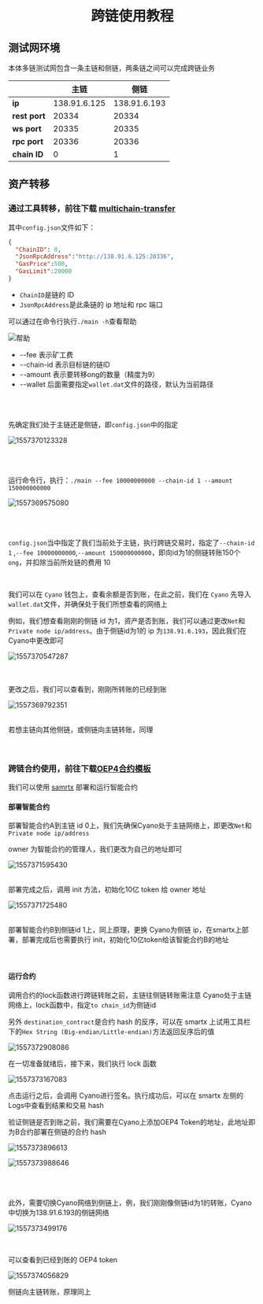 <h1 align="center">跨链使用教程 </h1>



## 测试网环境

本体多链测试网包含一条主链和侧链，两条链之间可以完成跨链业务

|               | 主链         | 侧链         |
| ------------- | ------------ | ------------ |
| **ip**        | 138.91.6.125 | 138.91.6.193 |
| **rest port** | 20334        | 20334        |
| **ws port**   | 20335        | 20335        |
| **rpc port**  | 20336        | 20336        |
| **chain ID**  | 0            | 1            |





## 资产转移

### 通过工具转移，前往下载 [multichain-transfer ](https://github.com/siovanus/multichain-transfer)

其中`config.json`文件如下：

```json
{
  "ChainID": 0,
  "JsonRpcAddress":"http://138.91.6.125:20336",
  "GasPrice":500,
  "GasLimit":20000
}
```

- `ChainID`是链的 ID
- `JsonRpcAddress`是此条链的 ip 地址和 rpc 端口


可以通过在命令行执行`./main -h`查看帮助

![帮助](https://i.loli.net/2019/05/09/5cd3b61d366ea.png)

- --fee 表示矿工费
- --chain-id 表示目标链的链ID
- --amount 表示要转移ong的数量（精度为9）
- --wallet 后面需要指定`wallet.dat`文件的路径，默认为当前路径

<br/>
<br/>


先确定我们处于主链还是侧链，即`config.json`中的指定

![1557370123328](https://i.loli.net/2019/05/09/5cd3b7580a1e5.png)

<br/>
<br/>


运行命令行，执行：```./main --fee 10000000000 --chain-id 1 --amount 150000000000```

![1557369575080](https://i.loli.net/2019/05/09/5cd3b8ab32f52.png)

<br/>
<br/>

`config.json`当中指定了我们当前处于主链，执行跨链交易时，指定了`--chain-id 1` ,`--fee 10000000000`,`--amount 150000000000`，即向id为1的侧链转账150个 `ong`，并扣除当前所处链的费用 10

<br/>

我们可以在 `Cyano` 钱包上，查看余额是否到账，在此之前，我们在 `Cyano` 先导入`wallet.dat`文件，并确保处于我们所想查看的网络上

例如，我们想查看刚刚的侧链 id 为1，资产是否到账，我们可以通过更改`Net`和`Private node ip/address`。由于侧链id为1的 ip 为`138.91.6.193`，因此我们在Cyano中更改即可

![1557370547287](https://i.loli.net/2019/05/09/5cd3b7a625342.png)


<br/>
<br/>
更改之后，我们可以查看到，刚刚所转账的已经到账

![1557369792351](https://i.loli.net/2019/05/09/5cd3b7b97e770.png)
<br/>
<br/>


若想主链向其他侧链，或侧链向主链转账，同理
<br/>
<br/>
<br/>


### 跨链合约使用，前往下载[OEP4合约模板](https://github.com/siovanus/multiChainContract/tree/master/OEP4-template)

我们可以使用 [samrtx](https://smartx.ont.io) 部署和运行智能合约



#### 部署智能合约

部署智能合约A到主链 id 0上，我们先确保Cyano处于主链网络上，即更改`Net`和`Private node ip/address`

owner 为智能合约的管理人，我们更改为自己的地址即可

![1557371595430](https://i.loli.net/2019/05/09/5cd3b7d726f23.png)
<br/>
<br/>

部署完成之后，调用 init 方法，初始化10亿 token 给 owner 地址

![1557371725480](https://i.loli.net/2019/05/09/5cd3b7e710158.png)
<br/>
<br/>

部署智能合约B到侧链id 1上，同上原理，更换 Cyano为侧链 ip，在smartx上部署，部署完成后也需要执行 init，初始化10亿token给该智能合约B的地址
<br/>
<br/>
<br/>


#### 运行合约

调用合约的lock函数进行跨链转账之前，主链往侧链转账需注意 Cyano处于主链网络上，lock函数中，指定`to chain_id`为侧链id

另外 `destination_contract`是合约 hash 的反序，可以在 smartx 上试用工具栏下的`Hex String (Big-endian/Little-endian)`方法返回反序后的值

![1557372908086](https://i.loli.net/2019/05/09/5cd3b7f80449d.png)
<br/>


在一切准备就绪后，接下来，我们执行 lock 函数

![1557373167083](https://i.loli.net/2019/05/09/5cd3b80af311b.png)
<br/>

点击运行之后，会调用 Cyano进行签名。执行成功后，可以在 smartx 左侧的 Logs中查看到结果和交易 hash



验证侧链是否到账之前，我们需要在Cyano上添加OEP4 Token的地址，此地址即为B合约部署在侧链的合约 hash

![1557373896613](https://i.loli.net/2019/05/09/5cd3b81d3cb5e.png)

![1557373988646](https://i.loli.net/2019/05/09/5cd3b8300e019.png)

<br/>

<br/>



此外，需要切换Cyano网络到侧链上，例，我们刚刚像侧链id为1的转账，Cyano中切换为138.91.6.193的侧链网络

![1557373499176](https://i.loli.net/2019/05/09/5cd3b83e93f3e.png)

<br/>

可以查看到已经到账的 OEP4 token

![1557374056829](https://i.loli.net/2019/05/09/5cd3b84f9b0c4.png)
<br/>




侧链向主链转账，原理同上
